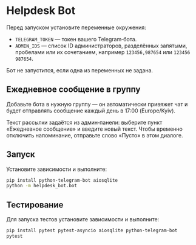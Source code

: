 # Helpdesk Bot

Перед запуском установите переменные окружения:

- `TELEGRAM_TOKEN` — токен вашего Telegram‑бота.
- `ADMIN_IDS` — список ID администраторов, разделённых запятыми, пробелами или их сочетанием, например `123456,987654` или `123456 987654`.

Бот не запустится, если одна из переменных не задана.

## Ежедневное сообщение в группу

Добавьте бота в нужную группу — он автоматически привяжет чат и будет отправлять
сообщение каждый день в 17:00 (Europe/Kyiv).

Текст рассылки задаётся из админ‑панели: выберите пункт «Ежедневное сообщение» и
введите новый текст. Чтобы временно отключить напоминание, отправьте слово
«Пусто» в этом диалоге.

## Запуск

Установите зависимости и выполните:

```bash
pip install python-telegram-bot aiosqlite
python -m helpdesk_bot.bot
```

## Тестирование

Для запуска тестов установите зависимости и выполните:

```bash
pip install pytest pytest-asyncio aiosqlite python-telegram-bot
pytest
```
